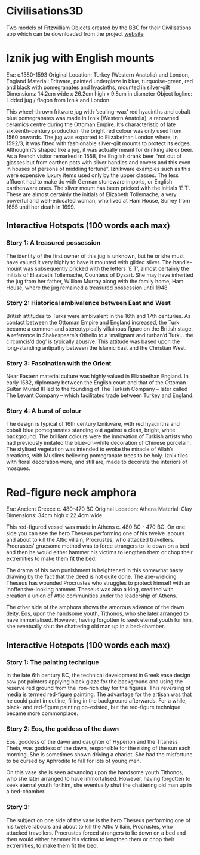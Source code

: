 # Civilisations3D

Two models of Fitzwilliam Objects created by the BBC for their Civilisations app which can be downloaded 
from the project [website](https://www.bbc.co.uk/taster/pilots/civilisations-ar)

# Iznik jug with English mounts

Era: c.1580-1593
Original Location: Turkey (Western Anatolia) and London, England
Material: Fritware, painted underglaze in blue, turquoise-green, red and black with pomegranates and hyacinths, mounted in silver-gilt
Dimensions: 14.2cm wide x 26.2cm high x 9.8cm in diameter
Object logline: Lidded jug / flagon from Iznik and London

This wheel-thrown fritware jug with ‘sealing-wax’ red hyacinths and cobalt blue pomegranates was made in Iznik (Western Anatolia), 
a renowned ceramics centre during the Ottoman Empire. It’s characteristic of late sixteenth-century production: the bright red colour 
was only used from 1560 onwards. 
The jug was exported to Elizabethan London where, in 1592/3, it was fitted with fashionable silver-gilt mounts to protect its edges. 
Although it’s shaped like a jug, it was actually meant for drinking ale or beer. As a French visitor remarked in 1558, the English drank 
beer “not out of glasses but from earthen pots with silver handles and covers and this even in houses of persons of middling fortune”.
Iznikware examples such as this were expensive luxury items used only by the upper classes. The less affluent had to make do with 
German stoneware imports, or English earthenware ones. The sliver mount has been pricked with the initials ‘E T’. 
These are almost certainly the initials of Elizabeth Tollemache, a very powerful and well-educated woman, who lived at Ham House, 
Surrey from 1655 until her death in 1699. 

## Interactive Hotspots (100 words each max)

### Story 1: A treasured possession
The identity of the first owner of this jug is unknown, but he or she must have valued it very highly to have it mounted with 
gilded silver.  The handle-mount was subsequently pricked with the letters ‘E T’, almost certainly the initials of Elizabeth 
Tollemache, Countess of Dysart. She may have inherited the jug from her father, William Murray along with the family home, 
Ham House, where the jug remained a treasured possession until 1948. 

### Story 2: Historical ambivalence between East and West
British attitudes to Turks were ambivalent in the 16th and 17th centuries. As contact between the Ottoman Empire and England increased, 
the Turk became a common and stereotypically villainous figure on the British stage. A reference in Shakespeare’s Othello to a 
‘malignant and turban’d Turk… the circumcis’d dog’ is typically abusive. This attitude was based upon the long-standing antipathy 
between the Islamic East and the Christian West.

### Story 3: Fascination with the Orient
Near Eastern material culture was highly valued in Elizabethan England. In early 1582, diplomacy between the English court and that 
of the Ottoman Sultan Murad III led to the founding of The Turkish Company – later called The Levant Company – which facilitated trade 
between Turkey and England.

### Story 4: 	A burst of colour
The design is typical of 16th century Iznikware, with red hyacinths and cobalt blue pomegranates standing out against a clean, bright, white background. The brilliant colours were the innovation of Turkish artists who had previously imitated the blue-on-white decoration of Chinese porcelain. 
The stylised vegetation was intended to evoke the miracle of Allah’s creations, with Muslims believing pomegranate trees to be holy. Iznik tiles with floral decoration were, and still are, made to decorate the interiors of mosques.
		
# Red-figure neck amphora 

Era: Ancient Greece c. 480-470 BC
Original Location: Athens 
Material:  Clay
Dimensions: 34cm high x 22.4cm wide

This red-figured vessel was made in Athens c. 480 BC - 470 BC. On one side you can see the hero Theseus performing one of his twelve 
labours and about to kill the Attic villain, Procrustes, who attacked travellers. Procrustes’ gruesome method was to force strangers to 
lie down on a bed and then he would either hammer his victims to lengthen them or chop their extremities to make them fit the bed. 

The drama of his own punishment is heightened in this somewhat hasty drawing by the fact that the deed is not quite done. The 
axe-wielding Theseus has wounded Procrustes who struggles to protect himself with an inoffensive-looking hammer. Theseus was also 
a king, credited with creation a union of Attic communities under the leadership of Athens.

The other side of the amphora shows the amorous advance of the dawn deity, Eos, upon the handsome youth, Tithonos, who she later 
arranged to have immortalised. However, having forgotten to seek eternal youth for him, she eventually shut the chattering old man 
up in a bed-chamber.

## Interactive Hotspots (100 words each max)

### Story 1: The painting technique

In the late 6th century BC, the technical development in Greek vase design saw pot painters applying black glaze for the background and 
using the reserve red ground from the iron-rich clay for the figures. This reversing of media is termed red-figure painting. 
The advantage for the artisan was that he could paint in outline, filling in the background afterwards. For a while, black- and 
red-figure painting co-existed, but the red-figure technique became more commonplace.

### Story 2: Eos, the goddess of the dawn

Eos, goddess of the dawn and daughter of Hyperion and the Titaness Theia, was goddess of the dawn, responsible for the rising of the 
sun each morning. She is sometimes shown driving a chariot. She had the misfortune to be cursed by Aphrodite to fall for lots of young 
men.  

On this vase she is seen advancing upon the handsome youth Tithonos, who she later arranged to have immortalised. However, having 
forgotten to seek eternal youth for him, she eventually shut the chattering old man up in a bed-chamber.

### Story 3: 
The subject on one side of the vase is the hero Theseus performing one of his twelve labours and about to kill the Attic Villain,
Procrustes, who attacked travellers.  Procrustes forced strangers to lie down on a bed and then would either hammer his victims to 
lengthen them or chop their extremities, to make them fit the bed.  




